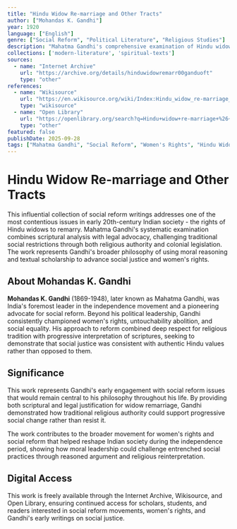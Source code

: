 ```yaml
---
title: "Hindu Widow Re-marriage and Other Tracts"
author: ["Mohandas K. Gandhi"]
year: 1920
language: ["English"]
genre: ["Social Reform", "Political Literature", "Religious Studies"]
description: "Mahatma Gandhi's comprehensive examination of Hindu widow remarriage rights, combining scriptural analysis with legal advocacy for social reform. This influential work challenges traditional restrictions through religious authority and colonial legislation, representing Gandhi's broader commitment to women's rights and social justice in early 20th-century India."
collections: ['modern-literature', 'spiritual-texts']
sources:
  - name: "Internet Archive"
    url: "https://archive.org/details/hinduwidowremarr00ganduoft"
    type: "other"
references:
  - name: "Wikisource"
    url: "https://en.wikisource.org/wiki/Index:Hindu_widow_re-marriage_and_other_tracts.djvu"
    type: "wikisource"
  - name: "Open Library"
    url: "https://openlibrary.org/search?q=Hindu+widow+re-marriage+%26+other+tracts&mode=everything"
    type: "other"
featured: false
publishDate: 2025-09-28
tags: ["Mahatma Gandhi", "Social Reform", "Women's Rights", "Hindu Widow Remarriage", "Social Justice", "Religious Reform", "Colonial Period", "Scriptural Analysis", "Marriage Laws", "Gender Equality", "Social Change"]
---
```


# Hindu Widow Re-marriage and Other Tracts

This influential collection of social reform writings addresses one of the most contentious issues in early 20th-century Indian society - the rights of Hindu widows to remarry. Mahatma Gandhi's systematic examination combines scriptural analysis with legal advocacy, challenging traditional social restrictions through both religious authority and colonial legislation. The work represents Gandhi's broader philosophy of using moral reasoning and textual scholarship to advance social justice and women's rights.

## About Mohandas K. Gandhi

**Mohandas K. Gandhi** (1869-1948), later known as Mahatma Gandhi, was India's foremost leader in the independence movement and a pioneering advocate for social reform. Beyond his political leadership, Gandhi consistently championed women's rights, untouchability abolition, and social equality. His approach to reform combined deep respect for religious tradition with progressive interpretation of scriptures, seeking to demonstrate that social justice was consistent with authentic Hindu values rather than opposed to them.

## Significance

This work represents Gandhi's early engagement with social reform issues that would remain central to his philosophy throughout his life. By providing both scriptural and legal justification for widow remarriage, Gandhi demonstrated how traditional religious authority could support progressive social change rather than resist it.

The work contributes to the broader movement for women's rights and social reform that helped reshape Indian society during the independence period, showing how moral leadership could challenge entrenched social practices through reasoned argument and religious reinterpretation.

## Digital Access

This work is freely available through the Internet Archive, Wikisource, and Open Library, ensuring continued access for scholars, students, and readers interested in social reform movements, women's rights, and Gandhi's early writings on social justice.